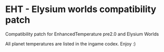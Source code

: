 # EHT - Elysium worlds compatibility patch
Compatibility patch for EnhancedTemperature pre2.0 and Elysium Worlds

All planet temperatures are listed in the ingame codex.
Enjoy :)